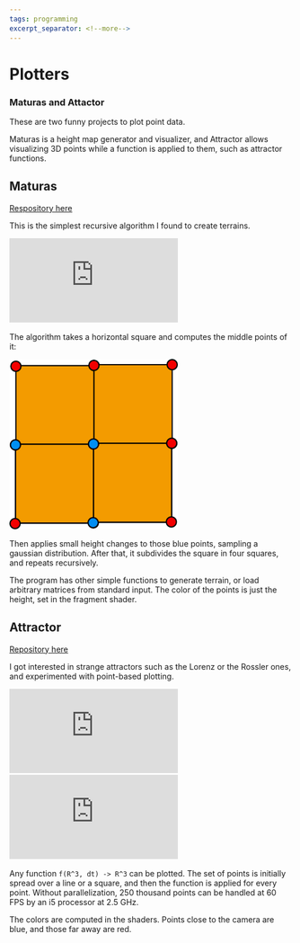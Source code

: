 ```yaml
---
tags: programming
excerpt_separator: <!--more-->
---
```


# Plotters
### Maturas and Attactor

These are two funny projects to plot point data.

Maturas is a height map generator and visualizer, and Attractor allows
visualizing 3D points while a function is applied to them, such as attractor
functions.

## Maturas

[Respository here](https://bitbucket.org/jmmut/maturas)

This is the simplest recursive algorithm I found to create terrains.

<div class="mydiv">
<iframe
src="https://www.youtube-nocookie.com/embed/Fa2lVVbT5yY?rel=0"
frameborder="0" webkitallowfullscreen mozallowfullscreen allowfullscreen
allow="autoplay; encrypted-media"
class="lazyload">
</iframe>
</div>

The algorithm takes a horizontal square and computes the middle points of it:

<img src="/assets/maturas_terrain.svg" alt="unable to load image" width="300"/>

Then applies small height changes to those blue points, sampling a gaussian
distribution. After that, it subdivides the square in four squares, and repeats
recursively.

The program has other simple functions to generate terrain, or load
arbitrary matrices from standard input. The color of the points is just the
height, set in the fragment shader.


## Attractor

[Repository here](https://bitbucket.org/jmmut/atractor)

I got interested in strange attractors such as the Lorenz or the Rossler ones,
and experimented with point-based plotting.

<div class="mydiv">
<iframe
src="https://www.youtube-nocookie.com/embed/u2YsLa9SUlI?rel=0"
frameborder="0" webkitallowfullscreen mozallowfullscreen allowfullscreen
allow="autoplay; encrypted-media"
class="lazyload">
</iframe>
</div>

<div class="mydiv">
<iframe
src="https://www.youtube-nocookie.com/embed/s_7yGj6cVd0?rel=0"
frameborder="0" webkitallowfullscreen mozallowfullscreen allowfullscreen
allow="autoplay; encrypted-media"
class="lazyload">
</iframe>
</div>

Any function `f(R^3, dt) -> R^3` can be plotted. The set of points is initially
spread over a line or a square, and then the function is applied for every
point. Without parallelization, 250 thousand points can be handled at 60 FPS by
an i5 processor at 2.5 GHz.

The colors are computed in the shaders. Points close to the camera are blue, and
those far away are red.


<!--more-->
